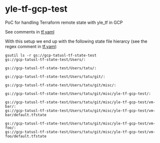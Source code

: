 # yle-tf-gcp-test
PoC for handling Terraform remote state with yle_tf in GCP

See comments in [tf.yaml](https://github.com/tatusl/yle-tf-gcp-test/blob/master/tf.yaml)

With this setup we end up with the following state file hierarcy (see the regex comment in [tf.yaml](https://github.com/tatusl/yle-tf-gcp-test/blob/master/tf.yaml):

```
gsutil ls -r gs://gcp-tatusl-tf-state-test
gs://gcp-tatusl-tf-state-test/Users/:

gs://gcp-tatusl-tf-state-test/Users/tatu/:

gs://gcp-tatusl-tf-state-test/Users/tatu/git/:

gs://gcp-tatusl-tf-state-test/Users/tatu/git/misc/:

gs://gcp-tatusl-tf-state-test/Users/tatu/git/misc/yle-tf-gcp-test/:

gs://gcp-tatusl-tf-state-test/Users/tatu/git/misc/yle-tf-gcp-test/vm-bar/:
gs://gcp-tatusl-tf-state-test/Users/tatu/git/misc/yle-tf-gcp-test/vm-bar/default.tfstate

gs://gcp-tatusl-tf-state-test/Users/tatu/git/misc/yle-tf-gcp-test/vm-foo/:
gs://gcp-tatusl-tf-state-test/Users/tatu/git/misc/yle-tf-gcp-test/vm-foo/default.tfstate
```
